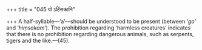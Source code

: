 +++
title = "045 यो ऽहिंसकानि"

+++
A half-syllable—‘a’—should be understood to be present (between ‘*go*’
and ‘*hiṃsakam*’). The prohibition regarding ‘harmless creatures’
indicates that there is no prohibition regarding dangerous animals, such
as serpents, tigers and the like.—(45).


